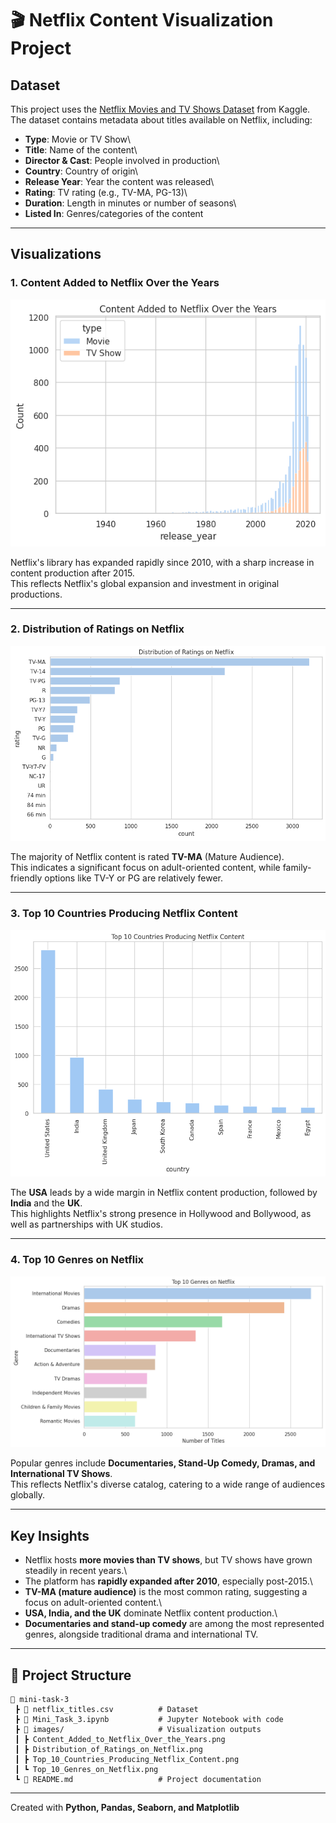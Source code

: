 # 🎬 Netflix Content Visualization Project

## Dataset

This project uses the [Netflix Movies and TV Shows
Dataset](https://www.kaggle.com/datasets/shivamb/netflix-shows) from
Kaggle.\
The dataset contains metadata about titles available on Netflix,
including:

-   **Type**: Movie or TV Show\
-   **Title**: Name of the content\
-   **Director & Cast**: People involved in production\
-   **Country**: Country of origin\
-   **Release Year**: Year the content was released\
-   **Rating**: TV rating (e.g., TV-MA, PG-13)\
-   **Duration**: Length in minutes or number of seasons\
-   **Listed In**: Genres/categories of the content

------------------------------------------------------------------------

## Visualizations

### 1. Content Added to Netflix Over the Years

![Content Added](images/Content_Added_to_Netflix_Over_the_Years.png)

Netflix's library has expanded rapidly since 2010, with a sharp increase
in content production after 2015.\
This reflects Netflix's global expansion and investment in original
productions.

------------------------------------------------------------------------

### 2. Distribution of Ratings on Netflix

![Ratings Distribution](images/Distribution_of_Ratings_on_Netflix.png)

The majority of Netflix content is rated **TV-MA** (Mature Audience).\
This indicates a significant focus on adult-oriented content, while
family-friendly options like TV-Y or PG are relatively fewer.

------------------------------------------------------------------------

### 3. Top 10 Countries Producing Netflix Content

![Top Countries](images/Top_10_Countries_Producing_Netflix_Content.png)

The **USA** leads by a wide margin in Netflix content production,
followed by **India** and the **UK**.\
This highlights Netflix's strong presence in Hollywood and Bollywood, as
well as partnerships with UK studios.

------------------------------------------------------------------------

### 4. Top 10 Genres on Netflix

![Top Genres](images/Top_10_Genres_on_Netflix.png)

Popular genres include **Documentaries, Stand-Up Comedy, Dramas, and
International TV Shows**.\
This reflects Netflix's diverse catalog, catering to a wide range of
audiences globally.

------------------------------------------------------------------------

## Key Insights

-   Netflix hosts **more movies than TV shows**, but TV shows have grown
    steadily in recent years.\
-   The platform has **rapidly expanded after 2010**, especially
    post-2015.\
-   **TV-MA (mature audience)** is the most common rating, suggesting a
    focus on adult-oriented content.\
-   **USA, India, and the UK** dominate Netflix content production.\
-   **Documentaries and stand-up comedy** are among the most represented
    genres, alongside traditional drama and international TV.

------------------------------------------------------------------------

## 📂 Project Structure

    📂 mini-task-3
     ┣ 📄 netflix_titles.csv          # Dataset
     ┣ 📄 Mini_Task_3.ipynb           # Jupyter Notebook with code
     ┣ 📂 images/                     # Visualization outputs
     ┃ ┣ Content_Added_to_Netflix_Over_the_Years.png
     ┃ ┣ Distribution_of_Ratings_on_Netflix.png
     ┃ ┣ Top_10_Countries_Producing_Netflix_Content.png
     ┃ ┗ Top_10_Genres_on_Netflix.png
     ┗ 📄 README.md                   # Project documentation

------------------------------------------------------------------------

Created with **Python, Pandas, Seaborn, and Matplotlib**
